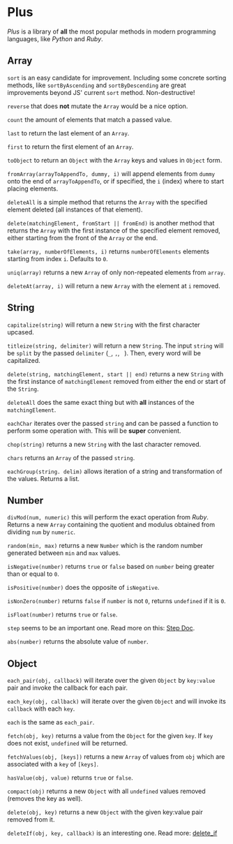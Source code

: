 # Plus

*Plus* is a library of **all** the most popular methods in modern programming languages, like *Python* and *Ruby*. 

## Array

`sort` is an easy candidate for improvement. Including some concrete sorting methods, like `sortByAscending` and `sortByDescending` are great improvements beyond JS' current `sort` method. Non-destructive!

`reverse` that does **not** mutate the `Array` would be a nice option.

`count` the amount of elements that match a passed value.

`last` to return the last element of an `Array`.

`first` to return the first element of an `Array`.

`toObject` to return an `Object` with the `Array` keys and values in `Object` form.

`fromArray(arrayToAppendTo, dummy, i)` will append elements from `dummy` onto the end of `arrayToAppendTo`, or if specified, the `i` (index) where to start placing elements. 

`deleteAll` is a simple method that returns the `Array` with the specified element deleted (all instances of that element).

`delete(matchingElement, fromStart || fromEnd)` is another method that returns the `Array` with the first instance of the specified element removed, either starting from the front of the `Array` or the end.

`take(array, numberOfElements, i)` returns `numberOfElements` elements starting from index `i`. Defaults to `0`.

`uniq(array)` returns a new `Array` of only non-repeated elements from `array`.

`deleteAt(array, i)` will return a new `Array` with the element at `i` removed.

## String

`capitalize(string)` will return a new `String` with the first character upcased.

`titleize(string, delimiter)` will return a new `String`. The input `string` will be `split` by the passed `delimiter` (`_`, `,`, ` `). Then, every word will be capitalized.

`delete(string, matchingElement, start || end)` returns a new `String` with the first instance of `matchingElement` removed from either the end or start of the `String`.

`deleteAll` does the same exact thing but with **all** instances of the `matchingElement`.

`eachChar` iterates over the passed `string` and can be passed a function to perform some operation with. This will be **super** convenient.

`chop(string)` returns a new `String` with the last character removed. 

`chars` returns an `Array` of the passed `string`.

`eachGroup(string. delim)` allows iteration of a string and transformation of the values. Returns a list.
 
## Number

`divMod(num, numeric)` this will perform the exact operation from *Ruby*. Returns a new `Array` containing the quotient and modulus obtained from dividing `num` by `numeric`.

`random(min, max)` returns a new `Number` which is the random number generated between `min` and `max` values.

`isNegative(number)` returns `true` or `false` based on `number` being greater than or equal to `0`.

`isPositive(number)` does the opposite of `isNegative`.

`isNonZero(number)` returns `false` if `number` is not `0`, returns `undefined` if it is `0`.

`isFloat(number)` returns `true` or `false`.

`step` seems to be an important one. Read more on this: [Step Doc](https://devdocs.io/ruby~2.6/numeric#method-i-step).

`abs(number)` returns the absolute value of `number`.

## Object

`each_pair(obj, callback)` will iterate over the given `Object` by `key:value` pair and invoke the callback for each pair.

`each_key(obj, callback)` will iterate over the given `Object` and will invoke its `callback` with each `key`.

`each` is the same as `each_pair`. 

`fetch(obj, key)` returns a value from the `Object` for the given `key`. If `key` does not exist, `undefined` will be returned.

`fetchValues(obj, [keys])` returns a new `Array` of values from `obj` which are associated with a `key` of `[keys]`.

`hasValue(obj, value)` returns `true` or `false`.

`compact(obj)` returns a new `Object` with all `undefined` values removed (removes the key as well).

`delete(obj, key)` returns a new `Object` with the given key:value pair removed from it.

`deleteIf(obj, key, callback)` is an interesting one. Read more: [delete_if](https://devdocs.io/ruby~2.6/hash#method-i-delete_if)